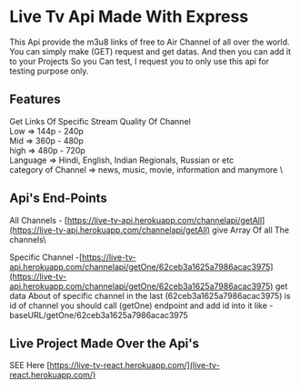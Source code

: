 # Live Tv Api Made With Express 
This Api provide the m3u8 links of free to Air Channel of all over the world. You can simply make (GET) request and get datas. And then you can add it to your Projects So you Can test, I request you to only use this api for testing purpose only.

## Features
 Get Links Of Specific Stream Quality Of Channel\
 Low => 144p - 240p \
 Mid => 360p - 480p \
 high => 480p - 720p \
 Language => Hindi, English, Indian Regionals, Russian or etc \
 category of Channel => news, music, movie, information and manymore \
 
 ## Api's End-Points
 All Channels - [https://live-tv-api.herokuapp.com/channelapi/getAll](https://live-tv-api.herokuapp.com/channelapi/getAll) give Array Of all The channels\
 
 Specific Channel -[https://live-tv-api.herokuapp.com/channelapi/getOne/62ceb3a1625a7986acac3975](https://live-tv-api.herokuapp.com/channelapi/getOne/62ceb3a1625a7986acac3975) get data About of specific channel in the last (62ceb3a1625a7986acac3975) is id of channel you should call (getOne) endpoint and add id into it like - baseURL/getOne/62ceb3a1625a7986acac3975

 ## Live Project Made Over the Api's
 SEE Here [https://live-tv-react.herokuapp.com/](live-tv-react.herokuapp.com/)
 
 
